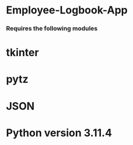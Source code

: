# Employee-Logbook-App

### Requires the following modules
# tkinter
# pytz
# JSON

# Python version 3.11.4

